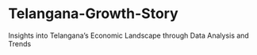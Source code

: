 # Telangana-Growth-Story
Insights into Telangana’s Economic Landscape through Data Analysis and Trends
